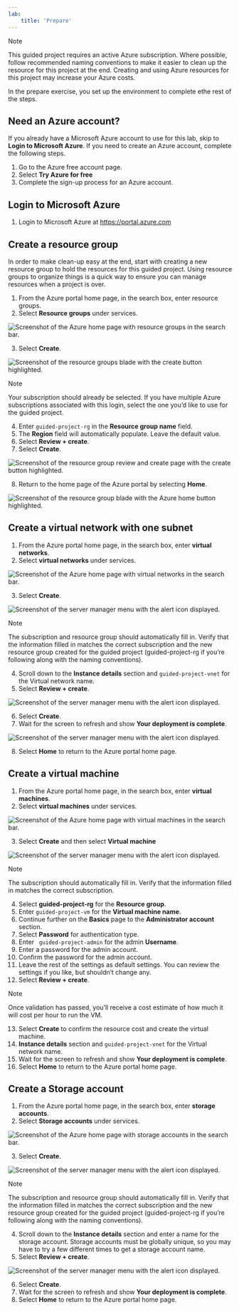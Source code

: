 ```yaml
---
lab:
    title: 'Prepare'
---
```

>[!NOTE]
>This guided project requires an active Azure subscription. Where possible, follow recommended naming conventions to make it easier to clean up the resource for this project at the end. Creating and using Azure resources for this project may increase your Azure costs.

In the prepare exercise, you set up the environment to complete ethe rest of the steps. 

## Need an Azure account?
If you already have a Microsoft Azure account to use for this lab, skip to **Login to Microsoft Azure**. If you need to create an Azure account, complete the following steps.
1.	Go to the Azure free account page.
2.	Select **Try Azure for free**
3.	Complete the sign-up process for an Azure account. 

## Login to Microsoft Azure
1.	Login to Microsoft Azure at https://portal.azure.com

## Create a resource group
In order to make clean-up easy at the end, start with creating a new resource group to hold the resources for this guided project. Using resource groups to organize things is a quick way to ensure you can manage resources when a project is over.
1.	From the Azure portal home page, in the search box, enter resource groups.
2.	Select **Resource groups** under services.

![Screenshot of the Azure home page with resource groups in the search bar.](./Media/resource-group-search.png)

3.	 Select **Create**.

![Screenshot of the resource groups blade with the create button highlighted.](./Media/create-resource-group.png)

>[!NOTE]
>Your subscription should already be selected. If you have multiple Azure subscriptions associated with this login, select the one you’d like to use for the guided project.

4.	Enter `guided-project-rg` in the **Resource group name** field.
5.	The **Region** field will automatically populate. Leave the default value.
6.	Select **Review + create**.
7.	Select **Create**.

![Screenshot of the resource group review and create page with the create button highlighted.](./Media/resource-group-create.png)

8.	Return to the home page of the Azure portal by selecting **Home**.

![Screenshot of the resource group blade with the Azure home button highlighted.](./Media/create-resource-group-home.png)

## Create a virtual network with one subnet
1.	From the Azure portal home page, in the search box, enter **virtual networks**.
2.	Select **virtual networks** under services.

![Screenshot of the Azure home page with virtual networks in the search bar.](./Media/virtual-network-search.png)

3.	Select **Create**.

![Screenshot of the server manager menu with the alert icon displayed.](./Media/virtual-network-create.png)

>[!NOTE]
>The subscription and resource group should automatically fill in. Verify that the information filled in matches the correct subscription and the new resource group created for the guided project (guided-project-rg if you’re following along with the naming conventions).

4.	Scroll down to the **Instance details** section and `guided-project-vnet` for the Virtual network name.
5.	Select **Review + create**.

![Screenshot of the server manager menu with the alert icon displayed.](./Media/virtual-network-review-create.png)

6.	Select **Create**.
7.	Wait for the screen to refresh and show **Your deployment is complete**.

![Screenshot of the server manager menu with the alert icon displayed.](./Media/virtual-network-deployment-complete.png)

8.	Select **Home** to return to the Azure portal home page.

## Create a virtual machine
1.	From the Azure portal home page, in the search box, enter **virtual machines**.
2.	Select **virtual machines** under services.

![Screenshot of the Azure home page with virtual machines in the search bar.](./Media/virtual-machines-search.png)

3.	Select **Create** and then select **Virtual machine**

![Screenshot of the server manager menu with the alert icon displayed.](./Media/create-virtual-machine.png)

>[!NOTE]
>The subscription should automatically fill in. Verify that the information filled in matches the correct subscription.

4.	Select **guided-project-rg** for the **Resource group**.
5.	Enter `guided-project-vm` for the **Virtual machine name**.
6.	Continue further on the **Basics** page to the **Administrator account** section.
7.	Select **Password** for authentication type.
8.	Enter ` guided-project-admin` for the admin **Username**.
9.	Enter a password for the admin account.
10.	Confirm the password for the admin account.
11.	Leave the rest of the settings as default settings. You can review the settings if you like, but shouldn’t change any.
12.	Select **Review + create**.

>[!NOTE]
>Once validation has passed, you’ll receive a cost estimate of how much it will cost per hour to run the VM.

13.	Select **Create** to confirm the resource cost and create the virtual machine.
14.	 **Instance details** section and `guided-project-vnet` for the Virtual network name.
15.	Wait for the screen to refresh and show **Your deployment is complete**.
16.	Select **Home** to return to the Azure portal home page.

## Create a Storage account
1.	From the Azure portal home page, in the search box, enter **storage accounts**.
2.	Select **Storage accounts** under services.

![Screenshot of the Azure home page with storage accounts in the search bar.](./Media/storage-account-search.png)

3.	Select **Create**.

![Screenshot of the server manager menu with the alert icon displayed.](./Media/virtual-network-create.png)

>[!NOTE]
>The subscription and resource group should automatically fill in. Verify that the information filled in matches the correct subscription and the new resource group created for the guided project (guided-project-rg if you’re following along with the naming conventions).

4.	Scroll down to the **Instance details** section and enter a name for the storage account. Storage accounts must be globally unique, so you may have to try a few different times to get a storage account name.
5.	Select **Review + create**.

![Screenshot of the server manager menu with the alert icon displayed.](./Media/guided-project-storage.png)

6.	Select **Create**.
7.	Wait for the screen to refresh and show **Your deployment is complete**.
8.	Select **Home** to return to the Azure portal home page.
